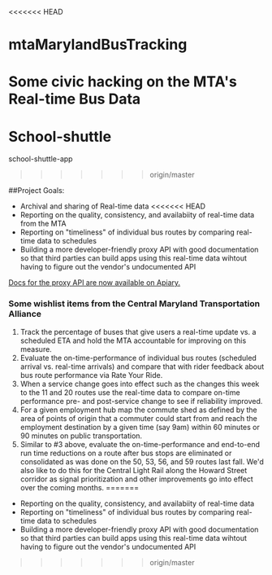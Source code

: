 <<<<<<< HEAD
# mtaMarylandBusTracking
Some civic hacking on the MTA's Real-time Bus Data
=======
# School-shuttle
school-shuttle-app
>>>>>>> origin/master

##Project Goals:

- Archival and sharing of Real-time data
<<<<<<< HEAD
- Reporting on the quality, consistency, and availabiity of real-time data from the MTA
- Reporting on "timeliness" of individual bus routes by comparing real-time data to schedules
- Building a more developer-friendly proxy API with good documentation so that third parties can build apps using this real-time data wihtout having to figure out the vendor's undocumented API

[Docs for the proxy API are now available on Apiary.](http://docs.mtarealtime.apiary.io/#)

### Some wishlist items from the Central Maryland Transportation Alliance

1. Track the percentage of buses that give users a real-time update vs. a scheduled ETA and hold the MTA accountable for improving on this measure.
2. Evaluate the on-time-performance of individual bus routes (scheduled arrival vs. real-time arrivals) and compare that with rider feedback about bus route performance via Rate Your Ride.
3. When a service change goes into effect such as the changes this week to the 11 and 20 routes use the real-time data to compare on-time performance pre- and post-service change to see if reliability improved.
4. For a given employment hub map the commute shed as defined by the area of points of origin that a commuter could start from and reach the employment destination by a given time (say 9am) within 60 minutes or 90 minutes on public transportation.
5.  Similar to #3 above, evaluate the on-time-performance and end-to-end run time reductions on a route after bus stops are eliminated or consolidated as was done on the 50, 53, 56, and 59 routes last fall.  We'd also like to do this for the Central Light Rail along the Howard Street corridor as signal prioritization and other improvements go into effect over the coming months.
=======
- Reporting on the quality, consistency, and availabiity of real-time data
- Reporting on "timeliness" of individual bus routes by comparing real-time data to schedules
- Building a more developer-friendly proxy API with good documentation so that third parties can build apps using this real-time data wihtout having to figure out the vendor's undocumented API

>>>>>>> origin/master

